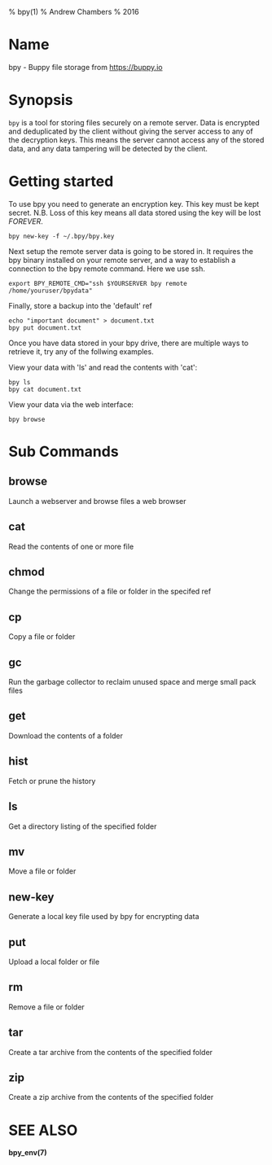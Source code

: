 % bpy(1)
% Andrew Chambers
% 2016

# Name

bpy - Buppy file storage from https://buppy.io

# Synopsis

``bpy`` is a tool for storing files securely on a remote server.
Data is encrypted and deduplicated by the client without giving the server access
to any of the decryption keys. This means the server cannot access
any of the stored data, and any data tampering will be detected by the 
client.


# Getting started

To use bpy you need to generate an encryption key. This key must be
kept secret. N.B. Loss of this key means all data stored using
the key will be lost *FOREVER*.

```
bpy new-key -f ~/.bpy/bpy.key
```

Next setup the remote server data is going to be stored in. It requires
the bpy binary installed on your remote server, and a way to establish a connection
to the bpy remote command. Here we use ssh.
```
export BPY_REMOTE_CMD="ssh $YOURSERVER bpy remote /home/youruser/bpydata"
```

Finally, store a backup into the 'default' ref

```
echo "important document" > document.txt
bpy put document.txt
```

Once you have data stored in your bpy drive, there are multiple ways to retrieve it, try any
of the follwing examples.

View your data with 'ls' and read the contents with 'cat':

```
bpy ls
bpy cat document.txt
```

View your data via the web interface:

```
bpy browse
```

# Sub Commands

## browse
Launch a webserver and browse files a web browser

## cat
Read the contents of one or more file

## chmod
Change the permissions of a file or folder in the specifed ref

## cp
Copy a file or folder

## gc
Run the garbage collector to reclaim unused space and merge small pack files

## get
Download the contents of a folder

## hist
Fetch or prune the history

## ls
Get a directory listing of the specified folder

## mv
Move a file or folder

## new-key
Generate a local key file used by bpy for encrypting data

## put
Upload a local folder or file

## rm
Remove a file or folder

## tar
Create a tar archive from the contents of the specified folder

## zip
Create a zip archive from the contents of the specified folder

# SEE ALSO

**bpy_env(7)**
